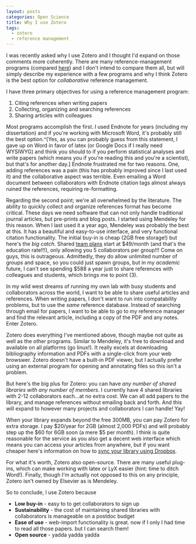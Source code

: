```yaml
---
layout: posts
categories: Open Science
title: Why I use Zotero
tags:
  - zotero
  - reference management
---
```


I was recently asked why I use Zotero and I thought I'd expand on those comments more coherently. There are many reference-management programs (compared [here](http://en.wikipedia.org/wiki/Comparison_of_reference_management_software)) and I don't intend to compare them all, but will simply describe my experience with a few programs and why I think Zotero is the best option for *collaborative* reference management.

I have three primary objectives for using a reference management program:

1) Citing references when writing papers
2) Collecting, organizing and searching references
3) Sharing articles with colleagues

Most programs accomplish the first. I used Endnote for years (including my dissertation) and if you're working with Microsoft Word, it's probably still the best option.^[Yes, as you can probably guess from this statement, I gave up on Word in favor of latex (or Google Docs if I really need WYSIWYG) and think you should to if you perform statistical analyses and write papers (which means you if you're reading this and you're a scientist), but that's for another day.] Endnote frustrated me for two reasons. One, adding references was a pain (this has probably improved since I last used it) and the collaborative aspect was terrible. Even emailing a Word document between collaborators with Endnote citation tags almost always ruined the references, requiring re-formatting.

Regarding the second point; we're all overwhelmed by the literature. The ability to quickly collect and organize references format has become critical. These days we need software that can not only handle traditional journal articles, but pre-prints and blog posts. I started using Mendeley for this reason. When I last used it a year ago, Mendeley was probably the best at this. It has a beautiful and easy-to-use interface, and very functional citation functionality. The initial buy-in is cheap (2GB free storage!) but here's the *big catch*. Shared [team plans](https://www.mendeley.com/upgrade/team/) start at $49/month (and that's the education rate!!!), only allowing you 5 collaborators per group!!! Come on guys, this is outrageous. Admittedly, they do allow unlimited number of groups and space, so you could just spawn groups, but in my *academic* future, I can't see spending $588 a year just to share references with colleagues and students, which brings me to point (3). 

In my wild west dreams of running my own lab with busy students and collaborators across the world, I want to be able to share useful articles and references. When writing papers, I don't want to run into compatability problems, but to use the *same* reference database. Instead of searching through email for papers, I want to be able to go to my reference manager and find the relevant article, including a copy of the PDF and any notes. Enter Zotero.

Zotero does everything I've mentioned above, though maybe not quite as well as the other programs. Similar to Mendeley, it's free to download and available on all platforms (go linux!). It really excels at downloading bibliography information and PDFs with a single-click from your web browswer. Zotero doesn't have a built-in PDF viewer, but I actually prefer using an external program for opening and annotating files so this isn't a problem. 

But here's the big plus for Zotero: you can have *any number of shared libraries with any number of members*. I currently have 4 shared libraries with 2-12 collaborators each...at no extra cost. We can all add papers to the library, and manage references without emailing back and forth. And this will expand to however many projects and collaborators I can handle! Yay! 

When your library expands beyond the free 300MB, you can pay Zotero for extra storage. I pay $20/year for 2GB (almost 2,000 PDFs) and will probably step up the $60 for 6GB soon (a mere $5 per month). I think is quite reasonable for the service as you also get a decent web interface which means you can access your articles from anywhere, but if you want cheaper here's information on how to [sync your library using Dropbox](http://gettinggeneticsdone.blogspot.com/2010/12/sync-your-zotero-library-with-dropbox.html).

For what it's worth, Zotero also open-source. There are many useful plug-ins, which can make working with latex or LyX easier (hint: time to ditch Word!). Finally, though I'm actually not opposed to this on any principle, Zotero isn't owned by Elsevier as is Mendeley. 

So to conclude, I use Zotero because 

* **Low buy-in** - easy to to get collaborators to sign up 
* **Sustainability** - the cost of maintaining shared libraries with collaborators is manageable on a postdoc budget
* **Ease of use** - web-import functionality is great. now if I only I had time to read all those papers. but I can search them!
* **Open source** - yadda yadda yadda


